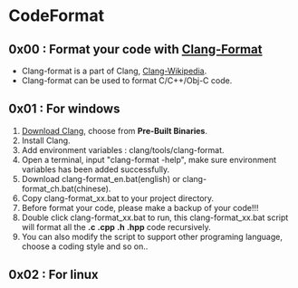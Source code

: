 # CodeFormat

## 0x00 : Format your code with [Clang-Format](http://clang.llvm.org/docs/ClangFormat.html)

* Clang-format is a part of Clang, [Clang-Wikipedia](https://en.wikipedia.org/wiki/Clang).
* Clang-format can be used to format C/C++/Obj-C code.

## 0x01 : For windows
1. [Download Clang](http://releases.llvm.org/download.html), choose from __Pre-Built Binaries__.
2. Install Clang.
3. Add environment variables : clang/tools/clang-format.
4. Open a terminal, input "clang-format -help", make sure environment variables has been added successfully.
5. Download clang-format_en.bat(english) or clang-format_ch.bat(chinese).
6. Copy clang-format_xx.bat to your project directory.
7. Before format your code, please make a backup of your code!!! 
8. Double click clang-format_xx.bat to run, this clang-format_xx.bat script will format all the __.c__ __.cpp__ __.h__ __.hpp__ code recursively.
9. You can also modify the script to support other programing language, choose a coding style and so on..

## 0x02 : For linux
